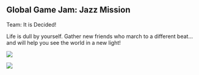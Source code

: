 Global Game Jam: Jazz Mission
---

Team: It is Decided!

Life is dull by yourself. Gather new friends who march to a different beat... and will help you see the world in a new light!

![](https://ggj.s3.amazonaws.com/styles/feature_image__wide/games/screenshots/screen_shot_2018-01-28_at_3.55.47_pm.png?itok=JL4EQ05T&timestamp=1517186775)

![](https://ggj.s3.amazonaws.com/styles/feature_image__wide/games/screenshots/screen_shot_2018-01-28_at_3.53.31_pm.png?itok=fxXIHOQp&timestamp=1517186775)
